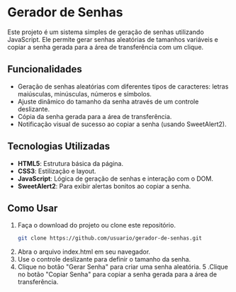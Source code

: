 # Gerador de Senhas

Este projeto é um sistema simples de geração de senhas utilizando JavaScript. Ele permite gerar senhas aleatórias de tamanhos variáveis e copiar a senha gerada para a área de transferência com um clique.

## Funcionalidades

- Geração de senhas aleatórias com diferentes tipos de caracteres: letras maiúsculas, minúsculas, números e símbolos.
- Ajuste dinâmico do tamanho da senha através de um controle deslizante.
- Cópia da senha gerada para a área de transferência.
- Notificação visual de sucesso ao copiar a senha (usando SweetAlert2).

## Tecnologias Utilizadas

- **HTML5**: Estrutura básica da página.
- **CSS3**: Estilização e layout.
- **JavaScript**: Lógica de geração de senhas e interação com o DOM.
- **SweetAlert2**: Para exibir alertas bonitos ao copiar a senha.

## Como Usar

1. Faça o download do projeto ou clone este repositório.
   ```bash
   git clone https://github.com/usuario/gerador-de-senhas.git
2. Abra o arquivo index.html em seu navegador.
3. Use o controle deslizante para definir o tamanho da senha.
4. Clique no botão "Gerar Senha" para criar uma senha aleatória.
5 .Clique no botão "Copiar Senha" para copiar a senha gerada para a área de transferência.
